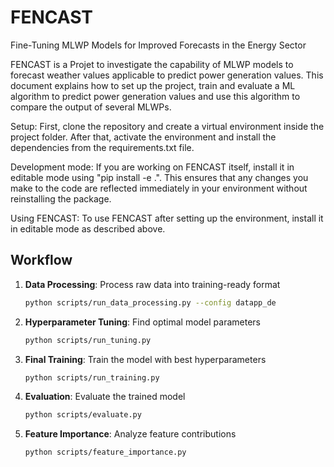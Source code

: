 # FENCAST
Fine-Tuning MLWP Models for Improved Forecasts in the Energy Sector

FENCAST is a Projet to investigate the capability of MLWP models to forecast weather values applicable to predict power generation values. This document explains how to set up the project, train and evaluate a ML algorithm to predict power generation values and use this algorithm to compare the output of several MLWPs.

Setup: First, clone the repository and create a virtual environment inside the project folder. After that, activate the environment and install the dependencies from the requirements.txt file.

Development mode: If you are working on FENCAST itself, install it in editable mode using "pip install -e .". This ensures that any changes you make to the code are reflected immediately in your environment without reinstalling the package.

Using FENCAST: To use FENCAST after setting up the environment, install it in editable mode as described above. 

## Workflow

1. **Data Processing**: Process raw data into training-ready format
   ```bash
   python scripts/run_data_processing.py --config datapp_de
   ```

2. **Hyperparameter Tuning**: Find optimal model parameters
   ```bash
   python scripts/run_tuning.py
   ```

3. **Final Training**: Train the model with best hyperparameters
   ```bash
   python scripts/run_training.py
   ```

4. **Evaluation**: Evaluate the trained model
   ```bash
   python scripts/evaluate.py
   ```

5. **Feature Importance**: Analyze feature contributions
   ```bash
   python scripts/feature_importance.py
   ```
